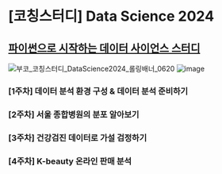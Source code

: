 # [코칭스터디] Data Science 2024
## [파이썬으로 시작하는 데이터 사이언스 스터디](https://www.boostcourse.org/ds112/joinLectures/28137)
![부코_코칭스터디_DataScience2024_롤링배너_0620](https://github.com/user-attachments/assets/e7b8df7f-75e9-4d52-a276-d44046676456)
![image](https://github.com/user-attachments/assets/b09cf65f-6760-4f97-aa8f-eb91244f3601)
### [1주차] 데이터 분석 환경 구성 & 데이터 분석 준비하기
### [2주차] 서울 종합병원의 분포 알아보기
### [3주차] 건강검진 데이터로 가설 검정하기
### [4주차] K-beauty 온라인 판매 분석
